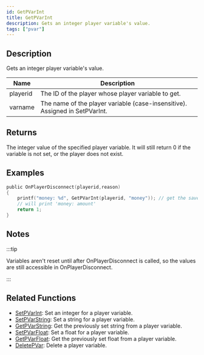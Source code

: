 ```yaml
---
id: GetPVarInt
title: GetPVarInt
description: Gets an integer player variable's value.
tags: ["pvar"]
---
```


## Description

Gets an integer player variable's value.

| Name     | Description                                                                 |
| -------- | --------------------------------------------------------------------------- |
| playerid | The ID of the player whose player variable to get.                          |
| varname  | The name of the player variable (case-insensitive). Assigned in SetPVarInt. |

## Returns

The integer value of the specified player variable. It will still return 0 if the variable is not set, or the player does not exist.

## Examples

```c
public OnPlayerDisconnect(playerid,reason)
{
    printf("money: %d", GetPVarInt(playerid, "money")); // get the saved value ('money')
    // will print 'money: amount'
    return 1;
}
```

## Notes

:::tip

Variables aren't reset until after OnPlayerDisconnect is called, so the values are still accessible in OnPlayerDisconnect.

:::

## Related Functions

- [SetPVarInt](SetPVarInt.md): Set an integer for a player variable.
- [SetPVarString](SetPVarString.md): Set a string for a player variable.
- [GetPVarString](GetPVarString.md): Get the previously set string from a player variable.
- [SetPVarFloat](SetPVarFloat.md): Set a float for a player variable.
- [GetPVarFloat](GetPVarFloat.md): Get the previously set float from a player variable.
- [DeletePVar](DeletePVar.md): Delete a player variable.
